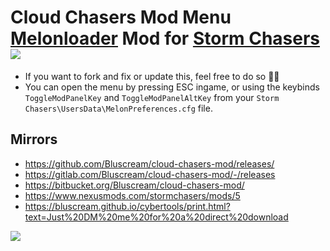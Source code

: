 # Cloud Chasers Mod Menu [Melonloader](https://melonwiki.xyz/#/?id=requirements) Mod for [Storm Chasers](https://steamdb.info/app/862800/info/) ![](https://img.shields.io/github/downloads/Bluscream/cloud-chasers-mod/total)

- If you want to fork and fix or update this, feel free to do so 🙏🏻 
- You can open the menu by pressing ESC ingame, or using the keybinds `ToggleModPanelKey` and `ToggleModPanelAltKey` from your `Storm Chasers\UsersData\MelonPreferences.cfg` file.

## Mirrors
- https://github.com/Bluscream/cloud-chasers-mod/releases/
- https://gitlab.com/Bluscream/cloud-chasers-mod/-/releases
- https://bitbucket.org/Bluscream/cloud-chasers-mod/
- https://www.nexusmods.com/stormchasers/mods/5
- https://bluscream.github.io/cybertools/print.html?text=Just%20DM%20me%20for%20a%20direct%20download

![](https://staticdelivery.nexusmods.com/mods/5076/images/5/5-1691873490-1757963709.png)
